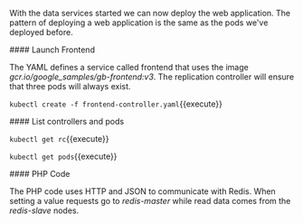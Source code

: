 With the data services started we can now deploy the web application. The pattern of deploying a web application is the same as the pods we've deployed before.

#### Launch Frontend

The YAML defines a service called frontend that uses the image _gcr.io/google_samples/gb-frontend:v3_. The replication controller will ensure that three pods will always exist.

`kubectl create -f frontend-controller.yaml`{{execute}}

#### List controllers and pods

`kubectl get rc`{{execute}}

`kubectl get pods`{{execute}}

#### PHP Code

The PHP code uses HTTP and JSON to communicate with Redis. When setting a value requests go to _redis-master_ while read data comes from the _redis-slave_ nodes.
